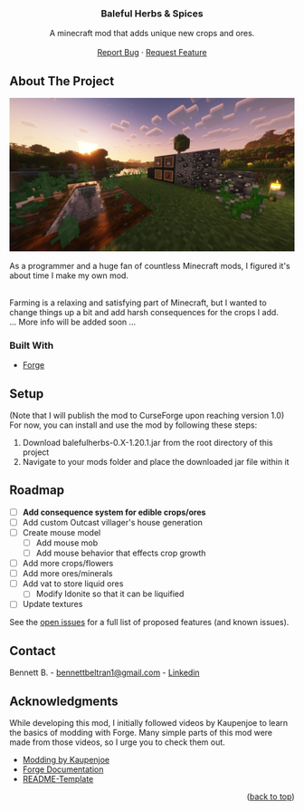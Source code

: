 <div align="center">
<h3 align="center">Baleful Herbs & Spices</h3>

  <p align="center">
    A minecraft mod that adds unique new crops and ores.
    <br />
    <br />
    <a href="https://github.com/bennettbDEV/HerbsAndSpices-1.20.1/issues/new?labels=bug&template=bug-report---.md">Report Bug</a>
    ·
    <a href="https://github.com/bennettbDEV/HerbsAndSpices-1.20.1/issues/new?labels=enhancement&template=feature-request---.md">Request Feature</a>
  </p>
</div>

<!-- ABOUT THE PROJECT -->
## About The Project

<div align="center">
  <a>
    <img src="readme_images/herb_mod.png" alt="showcase">
  </a>
</div>

As a programmer and a huge fan of countless Minecraft mods, I figured it's about time I make my own mod. 
<br /> <br /> 

Farming is a relaxing and satisfying part of Minecraft, but I wanted to change things up a bit and add harsh consequences 
for the crops I add. 
<br />
... More info will be added soon ...


### Built With

* <a href="https://files.minecraftforge.net/net/minecraftforge/forge/">Forge</a>


<!-- GETTING STARTED -->
## Setup

(Note that I will publish the mod to CurseForge upon reaching version 1.0)
<br />
For now, you can install and use the mod by following these steps:

1. Download balefulherbs-0.X-1.20.1.jar from the root directory of this project
2. Navigate to your mods folder and place the downloaded jar file within it

<!-- ROADMAP -->
## Roadmap

- [ ] **Add consequence system for edible crops/ores**
- [ ] Add custom Outcast villager's house generation
- [ ] Create mouse model
  - [ ] Add mouse mob
  - [ ] Add mouse behavior that effects crop growth
- [ ] Add more crops/flowers
- [ ] Add more ores/minerals
- [ ] Add vat to store liquid ores
  - [ ] Modify Idonite so that it can be liquified
- [ ] Update textures

See the [open issues](https://github.com/bennettbDEV/HerbsAndSpices-1.20.1/issues) for a full list of proposed features (and known issues).


<!-- CONTACT -->
## Contact

Bennett B. - bennettbeltran1@gmail.com - [Linkedin](https://linkedin.com/in/bennettbeltran)


<!-- ACKNOWLEDGMENTS -->
## Acknowledgments

While developing this mod, I initially followed videos by Kaupenjoe to learn the basics of modding with Forge. Many simple parts of this mod
were made from those videos, so I urge you to check them out.
* [Modding by Kaupenjoe](https://youtube.com/playlist?list=PLKGarocXCE1H9Y21-pxjt5Pt8bW14twa-&si=zEd4RQ5OYDaMk6O2)
* [Forge Documentation](https://docs.minecraftforge.net/en/1.20.x/)
* [README-Template](https://github.com/othneildrew/Best-README-Template)

<p align="right">(<a href="#readme-top">back to top</a>)</p>
